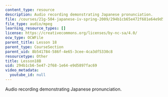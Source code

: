 ```yaml
---
content_type: resource
description: Audio recording demonstrating Japanese pronunciation.
file: /courses/21g-504-japanese-iv-spring-2009/294b1cb65e472f681e64e9d5897fac69_Lesson18B.mp3
file_type: audio/mpeg
learning_resource_types: []
license: https://creativecommons.org/licenses/by-nc-sa/4.0/
ocw_type: OCWFile
parent_title: Lesson 18
parent_type: CourseSection
parent_uid: 8b541784-586f-4e65-3cee-4ca3df5330c8
resourcetype: Other
title: Lesson18B
uid: 294b1cb6-5e47-2f68-1e64-e9d5897fac69
video_metadata:
  youtube_id: null
---
```

Audio recording demonstrating Japanese pronunciation.